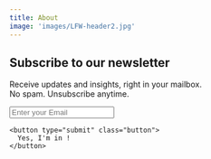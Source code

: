 ```yaml
---
title: About
image: 'images/LFW-header2.jpg'
---
```


<div class="newsletter widget">

  <div class="content newsletter-header">
    <h2 class="newsletter-title">Subscribe to our newsletter</h2>
    <p><span class="newsletter-tagline">Receive updates and insights, right in your mailbox.</span><br>
      <span class="newsletter-small"> No spam. Unsubscribe anytime.</span></p>
  </div>

  <form name="newsletter"  method="POST"   data-netlify="true">
    <input
      class="form-control valid"
      name="email"
      id="email"
      type="email"
      onfocus="this.placeholder = ''"
      onblur="this.placeholder = 'Enter your Email'"
      placeholder="Enter your Email"
    />

    <button type="submit" class="button">
      Yes, I'm in !
    </button>
  </form>
</div> 